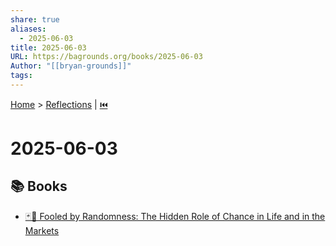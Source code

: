 ```yaml
---
share: true
aliases:
  - 2025-06-03
title: 2025-06-03
URL: https://bagrounds.org/books/2025-06-03
Author: "[[bryan-grounds]]"
tags: 
---
```

[Home](../index.md) > [Reflections](./index.md) | [⏮️](./2025-06-02.md)  
# 2025-06-03  
## 📚 Books  
- [🃏🎲 Fooled by Randomness: The Hidden Role of Chance in Life and in the Markets](../books/fooled-by-randomness-the-hidden-role-of-chance-in-life-and-in-the-markets.md)
